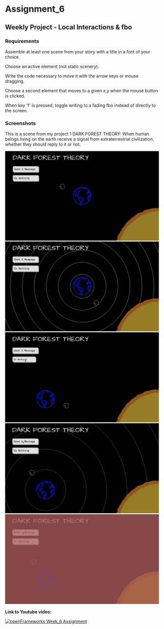 # Assignment_6

## Weekly Project - Local Interactions & fbo

### Requirements
Assemble at least one scene from your story with a title in a font of your choice.

Choose an active element (not static scenery).

Write the code necessary to move it with the arrow keys or mouse dragging.

Choose a second element that moves to a given x,y when the mouse button is clicked.

When key 'f' is pressed, toggle writing to a fading fbo instead of directly to the screen.

### Screenshots

This is a scene from my project 1 DARK FOREST THEORY: When human beings living on the earth receive a signal from extraterrestrial civilization, whether they should reply to it or not.

![](images/1.png)
![](images/2.png)
![](images/3.png)
![](images/4.png)
![](images/5.png)

**Link to Youtube video:**

[![openFrameworks Week_6 Assignment](http://img.youtube.com/vi/Oz8Do0fbWfU/0.jpg)](http://www.youtube.com/watch?v=Oz8Do0fbWfU)
